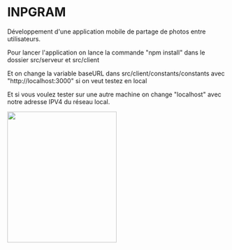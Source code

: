 
# INPGRAM
Développement d'une application  mobile de partage de photos entre utilisateurs.


Pour lancer l'application on lance la commande "npm install" dans le dossier src/serveur et src/client

Et on change la variable baseURL dans src/client/constants/constants avec "http://localhost:3000" si on veut testez en local

Et si vous voulez tester sur une autre machine on change "localhost" avec notre adresse IPV4 du réseau local.



<img src="https://user-images.githubusercontent.com/57536169/120201517-d2bb4980-c225-11eb-832d-dcef56e916dd.jpeg" width="250" height="300">
